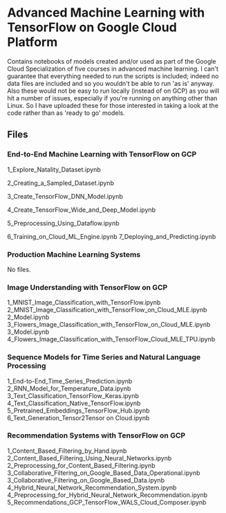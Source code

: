 # Advanced Machine Learning with TensorFlow on Google Cloud Platform

Contains notebooks of models created and/or used as part of the Google Cloud Specialization of five courses in advanced machine learning.  I can't guarantee that everything needed to run the scripts is included; indeed no data files are included and so you wouldn't be able to run 'as is' anyway.  Also these would not be easy to run locally (instead of on GCP) as you will hit a number of issues, especially if you're running on anything other than Linux.  So I have uploaded these for those interested in taking a look at the code rather than as 'ready to go' models.

## Files

### End-to-End Machine Learning with TensorFlow on GCP

1_Explore_Natality_Dataset.ipynb

2_Creating_a_Sampled_Dataset.ipynb

3_Create_TensorFlow_DNN_Model.ipynb

4_Create_TensorFlow_Wide_and_Deep_Model.ipynb

5_Preprocessing_Using_Dataflow.ipynb

6_Training_on_Cloud_ML_Engine.ipynb
7_Deploying_and_Predicting.ipynb

### Production Machine Learning Systems

No files.

### Image Understanding with TensorFlow on GCP

1_MNIST_Image_Classification_with_TensorFlow.ipynb
2_MNIST_Image_Classification_with_TensorFlow_on_Cloud_MLE.ipynb
2_Model.ipynb
3_Flowers_Image_Classification_with_TensorFlow_on_Cloud_MLE.ipynb
3_Model.ipynb
4_Flowers_Image_Classification_with_TensorFlow_Cloud_MLE_TPU.ipynb

### Sequence Models for Time Series and Natural Language Processing

1_End-to-End_Time_Series_Prediction.ipynb
2_RNN_Model_for_Temperature_Data.ipynb
3_Text_Classification_TensorFlow_Keras.ipynb
4_Text_Classification_Native_TensorFlow.ipynb
5_Pretrained_Embeddings_TensorFlow_Hub.ipynb
6_Text_Generation_Tensor2Tensor on Cloud.ipynb

### Recommendation Systems with TensorFlow on GCP

1_Content_Based_Filtering_by_Hand.ipynb
2_Content_Based_Filtering_Using_Neural_Networks.ipynb
2_Preprocessing_for_Content_Based_Filtering.ipynb
3_Collaborative_Filtering_on_Google_Based_Data_Operational.ipynb
3_Collaborative_Filtering_on_Google_Based_Data.ipynb
4_Hybrid_Neural_Network_Recommendation_System.ipynb
4_Preprocessing_for_Hybrid_Neural_Network_Recommendation.ipynb
5_Recommendations_GCP_TensorFlow_WALS_Cloud_Composer.ipynb

